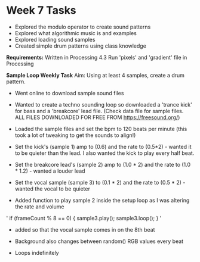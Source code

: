 # Week 7 Tasks
- Explored the modulo operator to create sound patterns
- Explored what algorithmic music is and examples
- Explored loading sound samples
- Created simple drum patterns using class knowledge  


**Requirements:**
Written in Processing 4.3
Run 'pixels' and 'gradient' file in Processing


**Sample Loop Weekly Task**
Aim: Using at least 4 samples, create a drum pattern.

- Went online to download sample sound files
- Wanted to create a techno sounding loop so downloaded a 'trance kick' for bass and a 'breakcore' lead file. (Check data file for sample files. ALL FILES DOWNLOADED FOR FREE FROM https://freesound.org/)


- Loaded the sample files and set the bpm to 120 beats per minute (this took a lot of tweaking to get the sounds to align!)
- Set the kick's (sample 1) amp to (0.6) and the rate to (0.5*2) - wanted it to be quieter than the lead. I also wanted the kick to play every half beat.
- Set the breakcore lead's (sample 2) amp to (1.0 * 2) and the rate to (1.0 * 1.2) - wanted a louder lead 
- Set the vocal sample (sample 3) to (0.1 * 2) and the rate to (0.5 * 2) - wanted the vocal to be quieter 

- Added function to play sample 2 inside the setup loop as I was altering the rate and volume

' if (frameCount % 8 == 0) {
    sample3.play();
      sample3.loop();
   }
   '
- added so that the vocal sample comes in on the 8th beat

- Background also changes between random() RGB values every beat
- Loops indefinitely